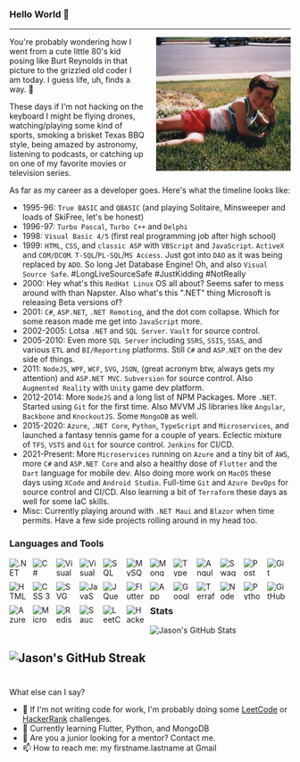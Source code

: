 ### Hello World 👋
---

<p><img alt="Jason Mauss back in the early 80's" align="right" src="Me1985.jpg" style="margin-left:20px;height:240px;width:241px;" />You're probably wondering how I went from a cute little 80's kid posing like Burt Reynolds in that picture to the grizzled old coder I am today. I guess life, uh, finds a way. 🦖
</p>

<p>
These days if I'm not hacking on the keyboard I might be flying drones, watching/playing some kind of sports, smoking a brisket Texas BBQ style, being amazed by astronomy, listening to podcasts, or catching up on one of my favorite movies or television series.

</p>

<p>
As far as my career as a developer goes. Here's what the timeline looks like:

- 1995-96: `True BASIC` and `QBASIC` (and playing Solitaire, Minsweeper and loads of SkiFree, let's be honest)
- 1996-97: `Turbo Pascal`, `Turbo C++` and `Delphi`
- 1998: `Visual Basic 4/5` (first real programming job after high school)
- 1999: `HTML`, `CSS`, and `classic ASP` with `VBScript` and `JavaScript`. `ActiveX` and `COM/DCOM`. `T-SQL`/`PL-SQL`/`MS Access`. Just got into `DAO` as it was being replaced by `ADO`. So long Jet Database Engine! Oh, and also `Visual Source Safe`. #LongLiveSourceSafe #JustKidding #NotReally
- 2000: Hey what's this `RedHat Linux` OS all about? Seems safer to mess around with than Napster. Also what's this ".NET" thing Microsoft is releasing Beta versions of?
- 2001: `C#`, `ASP.NET`, `.NET Remoting`, and the dot com collapse. Which for some reason made me get into `JavaScript` more.
- 2002-2005: Lotsa `.NET` and `SQL Server`. `Vault` for source control.
- 2005-2010: Even more `SQL Server` including `SSRS`, `SSIS`, `SSAS`, and various `ETL` and `BI/Reporting` platforms. Still `C#` and `ASP.NET` on the dev side of things.
- 2011: `NodeJS`, `WPF`, `WCF`, `SVG`, `JSON`, (great acronym btw, always gets my attention) and `ASP.NET MVC`. `Subversion` for source control. Also `Augmented Reality` with `Unity` game dev platform.
- 2012-2014: More `NodeJS` and a long list of NPM Packages. More `.NET`. Started using `Git` for the first time. Also MVVM JS libraries like `Angular`, `Backbone` and `KnockoutJS`. Some `MongoDB` as well.
- 2015-2020: `Azure`, `.NET Core`, `Python`, `TypeScript` and `Microservices`, and launched a fantasy tennis game for a couple of years. Eclectic mixture of `TFS`, `VSTS` and `Git` for source control. `Jenkins` for CI/CD.
- 2021-Present: More `Microservices` running on `Azure` and a tiny bit of `AWS`, more `C#` and `ASP.NET Core` and also a healthy dose of `Flutter` and the `Dart` language for mobile dev. Also doing more work on `MacOS` these days using `XCode` and `Android Studio`. Full-time `Git` and `Azure DevOps` for source control and CI/CD. Also learning a bit of `Terraform` these days as well for some IaC skills.
- Misc: Currently playing around with `.NET Maui` and `Blazor` when time permits. Have a few side projects rolling around in my head too.
</p>


### Languages and Tools

<img align="left" alt=".NET" height="32" width="32" style="padding:0px 10px 10px 0px;" src="https://cdn.simpleicons.org/dotnet/512BD4" />
<img align="left" alt="C#" height="32" width="32" style="padding:0px 10px 10px 0px;" src="https://cdn.simpleicons.org/csharp/239120" />
<img align="left" alt="Visual Studio" height="32" width="32" style="padding:0px 10px 10px 0px;" src="https://cdn.simpleicons.org/visualstudio/5C2D91" />
<img align="left" alt="Visual Studio Code" height="32" width="32" style="padding:0px 10px 10px 0px;" src="https://cdn.simpleicons.org/visualstudiocode/007ACC" />
<img align="left" alt="SQL Server" height="32" width="32" style="padding:0px 10px 10px 0px;" src="https://cdn.simpleicons.org/microsoftsqlserver/CC2927" />
<img align="left" alt="MySQL" height="32" width="32" style="padding:0px 10px 10px 0px;" src="https://cdn.simpleicons.org/mysql/4479A1" />
<img align="left" alt="Mongo DB" height="32" width="32" style="padding:0px 10px 10px 0px;" src="https://cdn.simpleicons.org/mongodb/47A248" />
<img align="left" alt="TypeScript" height="32" width="32" style="padding:0px 10px 10px 0px;" src="https://cdn.simpleicons.org/typescript/3178C6" />
<img align="left" alt="Angular" height="32" width="32" style="padding:0px 10px 10px 0px;" src="https://cdn.simpleicons.org/angular/DD0031" />
<img align="left" alt="Swagger" height="32" width="32" style="padding:0px 10px 10px 0px;" src="https://cdn.simpleicons.org/swagger/85EA2D" />
<img align="left" alt="Postman" height="32" width="32" style="padding:0px 10px 10px 0px;" src="https://cdn.simpleicons.org/postman/FF6C37" />
<img align="left" alt="Git" height="32" width="32" style="padding:0px 10px 10px 0px;" src="https://cdn.simpleicons.org/git/F05032" />
<img align="left" alt="HTML 5" height="32" width="32" style="padding:0px 10px 10px 0px;" src="https://cdn.simpleicons.org/html5/E34F26" />
<img align="left" alt="CSS 3" height="32" width="32" style="padding:0px 10px 10px 0px;" src="https://cdn.simpleicons.org/css3/1572B6" />
<img align="left" alt="SVG" height="32" width="32" style="padding:0px 10px 10px 0px;" src="https://cdn.simpleicons.org/svg/FFB13B" />
<img align="left" alt="JavaScript" height="32" width="32" style="padding:0px 10px 10px 0px;" src="https://cdn.simpleicons.org/javascript/F7DF1E" />
<img align="left" alt="JQuery" height="32" width="32" style="padding:0px 10px 10px 0px;" src="https://cdn.simpleicons.org/jquery/0769AD" />
<img align="left" alt="Flutter" height="32" width="32" style="padding:0px 10px 10px 0px;" src="https://cdn.simpleicons.org/flutter/02569B" />
<img align="left" alt="App Store" height="32" width="32" style="padding:0px 10px 10px 0px;" src="https://cdn.simpleicons.org/appstore/0D96F6" />
<img align="left" alt="Google Play" height="32" width="32" style="padding:0px 10px 10px 0px;" src="https://cdn.simpleicons.org/googleplay/414141" />
<img align="left" alt="Terraform" height="32" width="32" style="padding:0px 10px 10px 0px;" src="https://cdn.simpleicons.org/terraform/7B42BC" />
<img align="left" alt="NodeJS" height="32" width="32" style="padding:0px 10px 10px 0px;" src="https://cdn.simpleicons.org/nodedotjs/339933" />
<img align="left" alt="Python" height="32" width="32" style="padding:0px 10px 10px 0px;" src="https://cdn.simpleicons.org/python/3776AB" />
<img align="left" alt="GitHub" height="32" width="32" style="padding:0px 10px 10px 0px;" src="https://cdn.simpleicons.org/github/181717" />
<img align="left" alt="Azure DevOps" height="32" width="32" style="padding:0px 10px 10px 0px;" src="https://cdn.simpleicons.org/azuredevops/0078D7" />
<img align="left" alt="Microsoft Azure" height="32" width="32" style="padding:0px 10px 10px 0px;" src="https://cdn.simpleicons.org/microsoftazure/0078D4" />
<img align="left" alt="Redis" height="32" width="32" style="padding:0px 10px 10px 0px;" src="https://cdn.simpleicons.org/redis/DC382D" />
<img align="left" alt="SauceLabs" height="32" width="32" style="padding:0px 10px 10px 0px;" src="https://cdn.simpleicons.org/saucelabs/E2231A" />
<img align="left" alt="LeetCode" height="32" width="32" style="padding:0px 10px 10px 0px;" src="https://cdn.simpleicons.org/leetcode/FFA116" />
<img align="left" alt="HackerRank" height="32" width="32" style="padding:0px 10px 10px 0px;" src="https://cdn.simpleicons.org/hackerrank/00EA64" />
<br />

#

### Stats

![Jason's GitHub Stats](https://github-readme-stats.vercel.app/api?username=jasonmauss&show_icons=true&theme=gruvbox)

![Jason's GitHub Streak](https://streak-stats.demolab.com?user=jasonmauss&theme=gruvbox&border_radius=4.5)
---

#

<p>
What else can I say?

- 🔭 If I'm not writing code for work, I'm probably doing some [LeetCode](https://leetcode.com/jamauss/) or [HackerRank](https://www.hackerrank.com/jason_mauss) challenges.
- 🌱 Currently learning Flutter, Python, and MongoDB
- 💬 Are you a junior looking for a mentor? Contact me.
- 📫 How to reach me: my firstname.lastname at Gmail
</p>